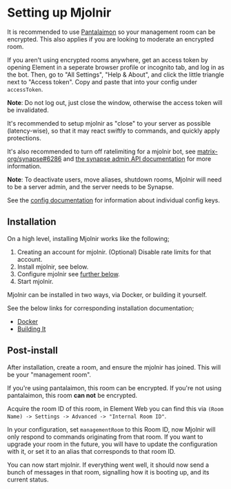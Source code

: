 # Setting up Mjolnir

It is recommended to use [Pantalaimon](https://github.com/matrix-org/pantalaimon) so your management
room can be encrypted. This also applies if you are looking to moderate an encrypted room.

If you aren't using encrypted rooms anywhere, get an access token by opening Element in a
seperate browser profile or incognito tab, and log in as the bot. Then, go to "All Settings", "Help & About", and
click the little triangle next to "Access token". Copy and paste that into your config under `accessToken`.

**Note**: Do not log out, just close the window, otherwise the access token will be invalidated.

It's recommended to setup mjolnir as "close" to your server as possible (latency-wise), so that it
may react swiftly to commands, and quickly apply protections.

It's also recommended to turn off ratelimiting for a mjolnir bot, see [matrix-org/synapse#6286](https://github.com/matrix-org/synapse/issues/6286) and
[the synapse admin API documentation](https://matrix-org.github.io/synapse/latest/admin_api/user_admin_api.html#set-ratelimit) for more information.

**Note**: To deactivate users, move aliases, shutdown rooms, Mjolnir will need to be a server
admin, and the server needs to be Synapse.

See the [config documentation](./config.md) for information about individual config keys.

## Installation

On a high level, installing Mjolnir works like the following;
1. Creating an account for mjolnir.
    (Optional) Disable rate limits for that account.
2. Install mjolnir, see below.
3. Configure mjolnir see [further below](#post-install).
4. Start mjolnir.

Mjolnir can be installed in two ways, via Docker, or building it yourself.

See the below links for corresponding installation documentation;
- [Docker](./setup_docker.md)
- [Building It](./setup_selfbuild.md)

## Post-install

After installation, create a room, and ensure the mjolnir has joined. This will be your "management room".

If you're using pantalaimon, this room can be encrypted. If you're not using pantalaimon, this room **can not** be encrypted.

Acquire the room ID of this room, in Element Web you can find this via `(Room Name) -> Settings -> Advanced -> "Internal Room ID"`.

In your configuration, set `managementRoom` to this Room ID, now Mjolnir will only respond to commands originating from that room. If you want to upgrade your room in the future, you will have to update the configuration with it, or set it to an alias that corresponds to that room ID.

You can now start mjolnir. If everything went well, it should now send a bunch of messages in that room, signalling how it is booting up, and its current status.